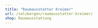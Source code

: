 ```yaml
---
title: "Raumausstatter Kreimer"
url: /salzbergen/raumausstatter-kreimer/
shop: Raumausstattung
---
```

